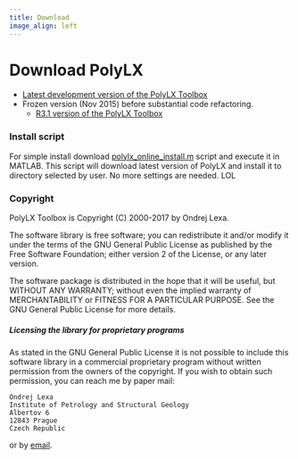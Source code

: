 ```yaml
---
title: Download
image_align: left
---
```


# Download PolyLX
  * [Latest development version of the PolyLX Toolbox](http://petrol.natur.cuni.cz/~ondro/oldweb/_media/polylx:polylx.zip)
  * Frozen version (Nov 2015) before substantial code refactoring.
    * [R3.1 version of the PolyLX Toolbox](http://petrol.natur.cuni.cz/~ondro/oldweb/_media/polylx:r31:polylx.zip)

### Install script
For simple install download [polylx_online_install.m](http://petrol.natur.cuni.cz/~ondro/oldweb/_media/polylx:polylx_online_install.m) script and execute it in MATLAB. This script will download latest version of PolyLX and install it to directory selected by user. No more settings are needed. LOL

### Copyright
PolyLX Toolbox is Copyright (C) 2000-2017 by Ondrej Lexa.

The software library is free software; you can redistribute it and/or modify it under the terms of the GNU General Public License as published by the Free Software Foundation; either version 2 of the License, or any later version.

The software package is distributed in the hope that it will be useful, but WITHOUT ANY WARRANTY; without even the implied warranty of MERCHANTABILITY or FITNESS FOR A PARTICULAR PURPOSE. See the GNU General Public License for more details.

##### Licensing the library for proprietary programs
As stated in the GNU General Public License it is not possible to include this software library in a commercial proprietary program without written permission from the owners of the copyright. If you wish to obtain such permission, you can reach me by paper mail:

    Ondrej Lexa
    Institute of Petrology and Structural Geology
    Albertov 6
    12843 Prague
    Czech Republic

or by [email](mailto:lexa.ondrej@gmail.com).